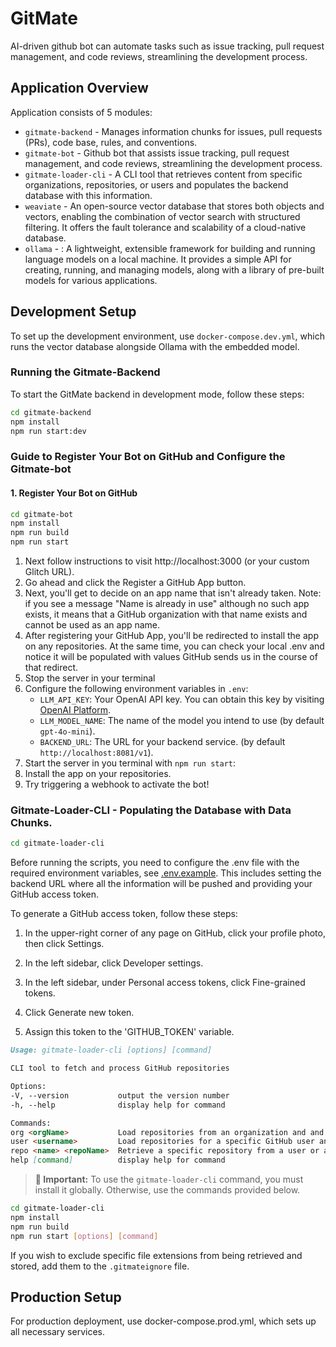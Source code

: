 
# GitMate

AI-driven github bot can automate tasks such as issue tracking, pull request management, and code reviews, streamlining the development process.


## Application Overview
Application consists of 5 modules: 
- `gitmate-backend` - Manages information chunks for issues, pull requests (PRs), code base, rules, and conventions.
- `gitmate-bot` - Github bot that assists issue tracking, pull request management, and code reviews, streamlining the development process.
- `gitmate-loader-cli` - A CLI tool that retrieves content from specific organizations, repositories, or users and populates the backend database with this information.
- `weaviate` - An open-source vector database that stores both objects and vectors, enabling the combination of vector search with structured filtering. It offers the fault tolerance and scalability of a cloud-native database.
- `ollama` - : A lightweight, extensible framework for building and running language models on a local machine. It provides a simple API for creating, running, and managing models, along with a library of pre-built models for various applications.

## Development Setup

To set up the development environment, use `docker-compose.dev.yml`, which runs the vector database alongside Ollama with the embedded model.

### Running the Gitmate-Backend

To start the GitMate backend in development mode, follow these steps:

```bash
cd gitmate-backend
npm install  
npm run start:dev
```

### Guide to Register Your Bot on GitHub and Configure the Gitmate-bot

#### 1. Register Your Bot on GitHub
```bash
cd gitmate-bot
npm install  
npm run build
npm run start
```
1. Next follow instructions to visit http://localhost:3000 (or your custom Glitch URL).
2. Go ahead and click the Register a GitHub App button.
3. Next, you'll get to decide on an app name that isn't already taken. Note: if you see a message "Name is already in use" although no such app exists, it means that a GitHub organization with that name exists and cannot be used as an app name.
4. After registering your GitHub App, you'll be redirected to install the app on any repositories. At the same time, you can check your local .env and notice it will be populated with values GitHub sends us in the course of that redirect.
5. Stop the server in your terminal
6. Configure the following environment variables in `.env`:
   - `LLM_API_KEY`: Your OpenAI API key. You can obtain this key by visiting [OpenAI Platform](https://platform.openai.com/).
   - `LLM_MODEL_NAME`: The name of the model you intend to use (by default `gpt-4o-mini`).
   - `BACKEND_URL`: The URL for your backend service. (by default `http://localhost:8081/v1`).
7. Start the server in you terminal with `npm run start`:
8. Install the app on your repositories.
9. Try triggering a webhook to activate the bot!

### Gitmate-Loader-CLI - Populating the Database with Data Chunks. 
```bash
cd gitmate-loader-cli
```
Before running the scripts, you need to configure the .env file with the required environment variables, see [.env.example](gitmate-loader-cli/.env.example).
This includes setting the backend URL where all the information will be pushed and providing your GitHub access token.

To generate a GitHub access token, follow these steps:
1. In the upper-right corner of any page on GitHub, click your profile photo, then click  Settings.

2. In the left sidebar, click  Developer settings.

3. In the left sidebar, under  Personal access tokens, click Fine-grained tokens.

4. Click Generate new token.

5. Assign this token to the 'GITHUB_TOKEN' variable.

```markdown
Usage: gitmate-loader-cli [options] [command]

CLI tool to fetch and process GitHub repositories

Options:
-V, --version           output the version number
-h, --help              display help for command

Commands:
org <orgName>           Load repositories from an organization and and send all its details to the specified backend.
user <username>         Load repositories for a specific GitHub user and send all its details to the specified backend.
repo <name> <repoName>  Retrieve a specific repository from a user or an organization and send all its details to the specified backend.
help [command]          display help for command
```
> **🚨 Important:** To use the `gitmate-loader-cli` command, you must install it globally. Otherwise, use the commands provided below.
```bash
cd gitmate-loader-cli
npm install
npm run build
npm run start [options] [command] 
```
If you wish to exclude specific file extensions from being retrieved and stored, add them to the `.gitmateignore` file.



## Production Setup
For production deployment, use docker-compose.prod.yml, which sets up all necessary services.

